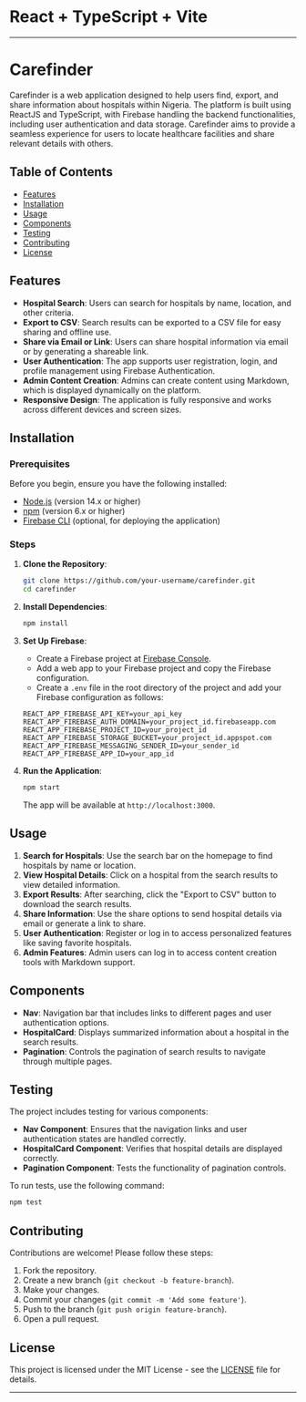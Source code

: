 # React + TypeScript + Vite

---

# Carefinder

Carefinder is a web application designed to help users find, export, and share information about hospitals within Nigeria. The platform is built using ReactJS and TypeScript, with Firebase handling the backend functionalities, including user authentication and data storage. Carefinder aims to provide a seamless experience for users to locate healthcare facilities and share relevant details with others.

## Table of Contents

- [Features](#features)
- [Installation](#installation)
- [Usage](#usage)
- [Components](#components)
- [Testing](#testing)
- [Contributing](#contributing)
- [License](#license)

## Features

- **Hospital Search**: Users can search for hospitals by name, location, and other criteria.
- **Export to CSV**: Search results can be exported to a CSV file for easy sharing and offline use.
- **Share via Email or Link**: Users can share hospital information via email or by generating a shareable link.
- **User Authentication**: The app supports user registration, login, and profile management using Firebase Authentication.
- **Admin Content Creation**: Admins can create content using Markdown, which is displayed dynamically on the platform.
- **Responsive Design**: The application is fully responsive and works across different devices and screen sizes.

## Installation

### Prerequisites

Before you begin, ensure you have the following installed:

- [Node.js](https://nodejs.org/) (version 14.x or higher)
- [npm](https://www.npmjs.com/) (version 6.x or higher)
- [Firebase CLI](https://firebase.google.com/docs/cli) (optional, for deploying the application)

### Steps

1. **Clone the Repository**:
    ```bash
    git clone https://github.com/your-username/carefinder.git
    cd carefinder
    ```

2. **Install Dependencies**:
    ```bash
    npm install
    ```

3. **Set Up Firebase**:
    - Create a Firebase project at [Firebase Console](https://console.firebase.google.com/).
    - Add a web app to your Firebase project and copy the Firebase configuration.
    - Create a `.env` file in the root directory of the project and add your Firebase configuration as follows:
    ```env
    REACT_APP_FIREBASE_API_KEY=your_api_key
    REACT_APP_FIREBASE_AUTH_DOMAIN=your_project_id.firebaseapp.com
    REACT_APP_FIREBASE_PROJECT_ID=your_project_id
    REACT_APP_FIREBASE_STORAGE_BUCKET=your_project_id.appspot.com
    REACT_APP_FIREBASE_MESSAGING_SENDER_ID=your_sender_id
    REACT_APP_FIREBASE_APP_ID=your_app_id
    ```

4. **Run the Application**:
    ```bash
    npm start
    ```
    The app will be available at `http://localhost:3000`.

## Usage

1. **Search for Hospitals**: Use the search bar on the homepage to find hospitals by name or location.
2. **View Hospital Details**: Click on a hospital from the search results to view detailed information.
3. **Export Results**: After searching, click the "Export to CSV" button to download the search results.
4. **Share Information**: Use the share options to send hospital details via email or generate a link to share.
5. **User Authentication**: Register or log in to access personalized features like saving favorite hospitals.
6. **Admin Features**: Admin users can log in to access content creation tools with Markdown support.

## Components

- **Nav**: Navigation bar that includes links to different pages and user authentication options.
- **HospitalCard**: Displays summarized information about a hospital in the search results.
- **Pagination**: Controls the pagination of search results to navigate through multiple pages.

## Testing

The project includes testing for various components:

- **Nav Component**: Ensures that the navigation links and user authentication states are handled correctly.
- **HospitalCard Component**: Verifies that hospital details are displayed correctly.
- **Pagination Component**: Tests the functionality of pagination controls.

To run tests, use the following command:

```bash
npm test
```

## Contributing

Contributions are welcome! Please follow these steps:

1. Fork the repository.
2. Create a new branch (`git checkout -b feature-branch`).
3. Make your changes.
4. Commit your changes (`git commit -m 'Add some feature'`).
5. Push to the branch (`git push origin feature-branch`).
6. Open a pull request.

## License

This project is licensed under the MIT License - see the [LICENSE](LICENSE) file for details.

---